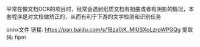 平常在做文档OCR的项目时，经常会遇到纸质文档有扭曲或者有阴影的情况，本套程序是对文档做矫正的，从而有利于下游的文字检测和识别任务


onnx文件 链接: https://pan.baidu.com/s/1Bza0jK_MlUSXoLzrpWPGQg 提取码: fipm
